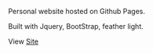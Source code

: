 Personal website hosted on Github Pages.

Built with Jquery, BootStrap, feather light.


View [Site](http://www.dnguyen.pw/)
